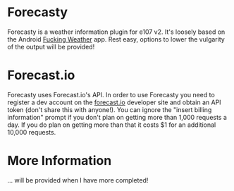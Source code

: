 # Forecasty


Forecasty is a weather information plugin for e107 v2. It's loosely based on the Android [Fucking Weather](https://play.google.com/store/apps/details?id=com.karim23697.fuckingweather) app. Rest easy, options to lower the vulgarity of the output will be provided!


# Forecast.io

Forecasty uses Forecast.io's API. In order to use Forecasty you need to register a dev account on the [forecast.io](https://developer.forecast.io/register) developer site and obtain an API token (don't share this with anyone!). You can ignore the "insert billing information" prompt if you don't plan on getting more than 1,000 requests a day. If you do plan on getting more than that it costs $1 for an additional 10,000 requests.


# More Information

... will be provided when I have more completed!